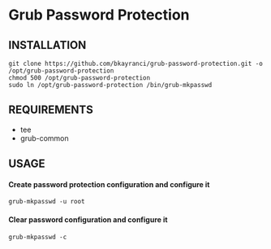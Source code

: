 # Grub Password Protection

## INSTALLATION
```
git clone https://github.com/bkayranci/grub-password-protection.git -o /opt/grub-password-protection
chmod 500 /opt/grub-password-protection
sudo ln /opt/grub-password-protection /bin/grub-mkpasswd
```

## REQUIREMENTS
- tee
- grub-common

## USAGE
#### Create password protection configuration and configure it

```
grub-mkpasswd -u root
```

#### Clear password configuration and configure it

```
grub-mkpasswd -c
```

